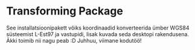 # Transforming Package

See installatsioonipakett võiks koordinaadid konverteerida ümber WGS84 süsteemist L-Est97 ja vastupidi, lisak kuvada seda desktopi rakendusena.
Äkki toimib nii nagu peab :D
Juhhuu, viimane kodutöö!